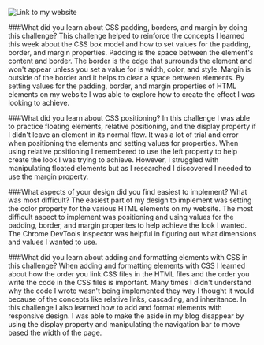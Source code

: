 ![Link to my website](http://espezua.github.io/)

###What did you learn about CSS padding, borders, and margin by doing this challenge?
This challenge helped to reinforce the concepts I learned this week about the CSS box model and how to set values for the padding, border, and margin properties. Padding is the space between the element's content and border.  The border is the edge that surrounds the element and won't appear unless you set a value for is width, color, and style.  Margin is outside of the border and it helps to clear a space between elements.  By setting values for the padding, border, and margin properties of HTML elements on my website I was able to explore how to create the effect I was looking to achieve.


###What did you learn about CSS positioning?
In this challenge I was able to practice floating elements, relative positioning, and the display property if I didn't leave an element in its normal flow.  It was a lot of trial and error when positioning the elements and setting values for properties.  When using relative positioning I remembered to use the left property to help create the look I was trying to achieve.  However, I struggled with manipulating floated elements but as I researched I discovered I needed to use the margin property.



###What aspects of your design did you find easiest to implement? What was most difficult?
The easiest part of my design to implement was setting the color property for the various HTML elements on my website.  The most difficult aspect to implement was positioning and using values for the padding, border, and margin properites to help achieve the look I wanted.  The Chrome DevTools inspector was helpful in figuring out what dimensions and values I wanted to use.


###What did you learn about adding and formatting elements with CSS in this challenge?
When adding and formatting elements with CSS I learned about how the order you link CSS files in the HTML files and the order you write the code in the CSS files is important.  Many times I didn't understand why the code I wrote wasn't being implemented they way I thought it would because of the concepts like relative links, cascading, and inheritance.  In this challenge I also learned how to add and format elements with responsive design.  I was able to make the aside in my blog disappear by using the display property and manipulating the navigation bar to move based the width of the page.
